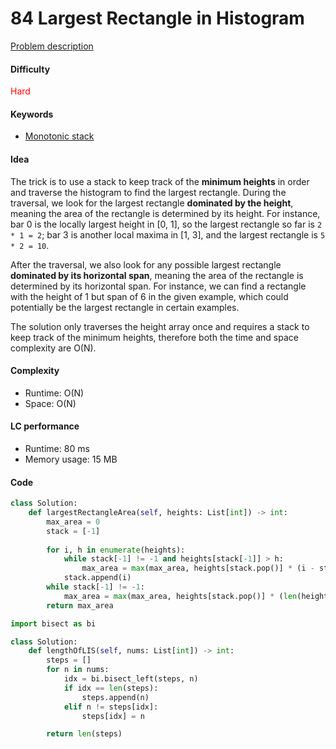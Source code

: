 84 Largest Rectangle in Histogram
=======================
[Problem description](https://leetcode.com/problems/erect-the-fence/)

#### Difficulty
<span style="color:red">Hard</span>

#### Keywords
- [Monotonic stack](../categories/monotonic_stack.md)

  
#### Idea
The trick is to use a stack to keep track of the **minimum heights** in order and traverse the histogram to find the largest rectangle. During the traversal, we look for the largest rectangle **dominated by the height**, meaning the area of the rectangle is determined by its height. For instance, bar 0 is the locally largest height in [0, 1], so the largest rectangle so far is `2 * 1 = 2`; bar 3 is another local maxima in [1, 3], and the largest rectangle is `5 * 2 = 10`. 

After the traversal, we also look for any possible largest rectangle **dominated by its horizontal span**, meaning the area of the rectangle is determined by its horizontal span. For instance, we can find a rectangle with the height of 1 but span of 6 in the given example, which could potentially be the largest rectangle in certain examples. 

The solution only traverses the height array once and requires a stack to keep track of the minimum heights, therefore both the time and space complexity are O(N).    

#### Complexity
- Runtime: O(N)
- Space: O(N)
  
#### LC performance
- Runtime: 80 ms
- Memory usage: 15 MB

#### Code

```python
class Solution:
    def largestRectangleArea(self, heights: List[int]) -> int:
        max_area = 0
        stack = [-1]
        
        for i, h in enumerate(heights):
            while stack[-1] != -1 and heights[stack[-1]] > h:
                max_area = max(max_area, heights[stack.pop()] * (i - stack[-1] - 1))
            stack.append(i)
        while stack[-1] != -1:
            max_area = max(max_area, heights[stack.pop()] * (len(heights) - stack[-1] - 1))
        return max_area
```

```python
import bisect as bi

class Solution:
    def lengthOfLIS(self, nums: List[int]) -> int:
        steps = []
        for n in nums:
            idx = bi.bisect_left(steps, n)
            if idx == len(steps):
                steps.append(n)
            elif n != steps[idx]:
                steps[idx] = n

        return len(steps)
```